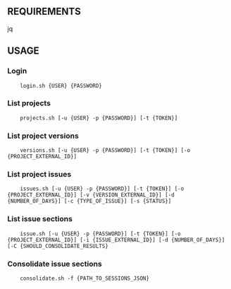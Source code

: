 ## REQUIREMENTS

jq


## USAGE

### Login

```
    login.sh {USER} {PASSWORD}
```

### List projects

```
    projects.sh [-u {USER} -p {PASSWORD}] [-t {TOKEN}]
```

### List project versions

```
    versions.sh [-u {USER} -p {PASSWORD}] [-t {TOKEN}] [-o {PROJECT_EXTERNAL_ID}]
```

### List project issues

```
    issues.sh [-u {USER} -p {PASSWORD}] [-t {TOKEN}] [-o {PROJECT_EXTERNAL_ID}] [-v {VERSION_EXTERNAL_ID}] [-d {NUMBER_OF_DAYS}] [-c {TYPE_OF_ISSUE}] [-s {STATUS}]
```

### List issue sections

```
    issue.sh [-u {USER} -p {PASSWORD}] [-t {TOKEN}] [-o {PROJECT_EXTERNAL_ID}] [-i {ISSUE_EXTERNAL_ID}] [-d {NUMBER_OF_DAYS}] [-C {SHOULD_CONSOLIDATE_RESULTS}
```
### Consolidate issue sections

```
    consolidate.sh -f {PATH_TO_SESSIONS_JSON}
```